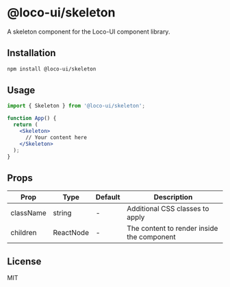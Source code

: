 # @loco-ui/skeleton

A skeleton component for the Loco-UI component library.

## Installation

```bash
npm install @loco-ui/skeleton
```

## Usage

```jsx
import { Skeleton } from '@loco-ui/skeleton';

function App() {
  return (
    <Skeleton>
      // Your content here
    </Skeleton>
  );
}
```

## Props

| Prop | Type | Default | Description |
|------|------|---------|-------------|
| className | string | - | Additional CSS classes to apply |
| children | ReactNode | - | The content to render inside the component |

## License

MIT
